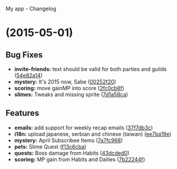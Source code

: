 <a name="">My app - Changelog</a>
#  (2015-05-01)


## Bug Fixes

- **invite-friends:** text should be valid for both parties and guilds
  ([54e82a14](watch/commits/54e82a14a252c3b9923449a7ef7cee6033a5d160))
- **mystery:** It's 2015 now, Sabe
  ([00252f20](watch/commits/00252f200481f06de9bccd1e55275d5366b03919))
- **scoring:** move gainMP into score
  ([2fc0cb8f](watch/commits/2fc0cb8fa1b3b5975c16653cb110be2f03b5427e))
- **slimes:** Tweaks and missing sprite
  ([7d1a58ca](watch/commits/7d1a58ca002af9dac19aba65d6465bd23b28d649))


## Features

- **emails:** add support for weekly recap emails
  ([37f7db3c](watch/commits/37f7db3c4e3859d03fd55a44e63819e273a06442))
- **i18n:** upload japanese, serbian and chinese (taiwan)
  ([ee7ba19e](watch/commits/ee7ba19ed17e72b33cbef8a324266617d384f852))
- **mystery:** April Subscribee Items
  ([7a7fc968](watch/commits/7a7fc96818ffd7f92738e8c6cc8a59e48d60597d))
- **pets:** Slime Quest
  ([f13c6cba](watch/commits/f13c6cba0026c645b19a0b1355ba2c5b27f80878))
- **quests:** Boss damage from Habits
  ([43dcded0](watch/commits/43dcded051b602d8a4efc30eef45365abfd238b4))
- **scoring:** MP gain from Habits and Dailies
  ([7b22244f](watch/commits/7b22244f0123cf649c9f2aada0811f35a565688d))

